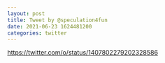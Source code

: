 ```yaml
--- 
layout: post 
title: Tweet by @speculation4fun 
date: 2021-06-23 1624481200 
categories: twitter 
--- 
```

https://twitter.com/o/status/1407802279202328586